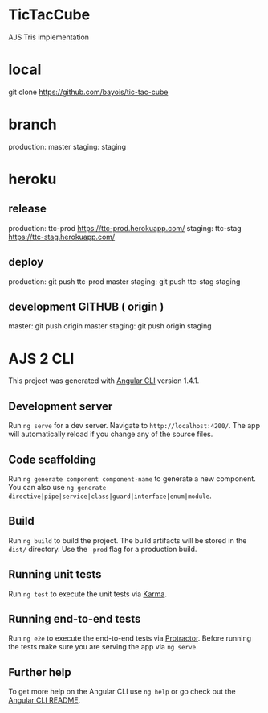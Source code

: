 # TicTacCube
AJS Tris implementation

# local
git clone https://github.com/bayois/tic-tac-cube

# branch
production: 	master
staging:	staging

# heroku
## release 
production:	ttc-prod https://ttc-prod.herokuapp.com/
staging:        ttc-stag https://ttc-stag.herokuapp.com/ 

## deploy
production:	git push ttc-prod master
staging:	git push ttc-stag staging 

## development GITHUB (  origin )
master:		git push origin master
staging:	git push origin staging


# AJS 2  CLI
This project was generated with [Angular CLI](https://github.com/angular/angular-cli) version 1.4.1.

## Development server

Run `ng serve` for a dev server. Navigate to `http://localhost:4200/`. The app will automatically reload if you change any of the source files.

## Code scaffolding

Run `ng generate component component-name` to generate a new component. You can also use `ng generate directive|pipe|service|class|guard|interface|enum|module`.

## Build

Run `ng build` to build the project. The build artifacts will be stored in the `dist/` directory. Use the `-prod` flag for a production build.

## Running unit tests

Run `ng test` to execute the unit tests via [Karma](https://karma-runner.github.io).

## Running end-to-end tests

Run `ng e2e` to execute the end-to-end tests via [Protractor](http://www.protractortest.org/).
Before running the tests make sure you are serving the app via `ng serve`.

## Further help

To get more help on the Angular CLI use `ng help` or go check out the [Angular CLI README](https://github.com/angular/angular-cli/blob/master/README.md).
